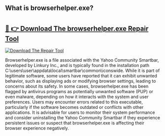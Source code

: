 ## What is browserhelper.exe? 

# <h2><a href="https://exedetect.com/download.php?browserhelper.exe">🔗 👉 Download The browserhelper.exe Repair Tool</a></h2>

[![Download The Repair Tool](https://exedetect.com/download-button.jpg)](https://exedetect.com/download.php?browserhelper.exe)

Browserhelper.exe is a file associated with the Yahoo Community Smartbar, developed by Linkury Inc., and is typically found in the installation path C:\users\user\appdata\local\smartbar\common\iconswide. While it is part of legitimate software, some users have reported that it can exhibit unwanted behavior, such as displaying ads or modifying browser settings, leading to concerns about its safety. In some cases, browserhelper.exe has been flagged by antivirus programs as potentially unwanted software (PUP) or even malware, depending on how it interacts with the system and user preferences. Users may encounter errors related to this executable, particularly if the software becomes outdated or conflicts with other applications. It is advisable for users to monitor their system performance and consider uninstalling the Yahoo Community Smartbar if they experience persistent issues or suspect that browserhelper.exe is affecting their browser experience negatively.